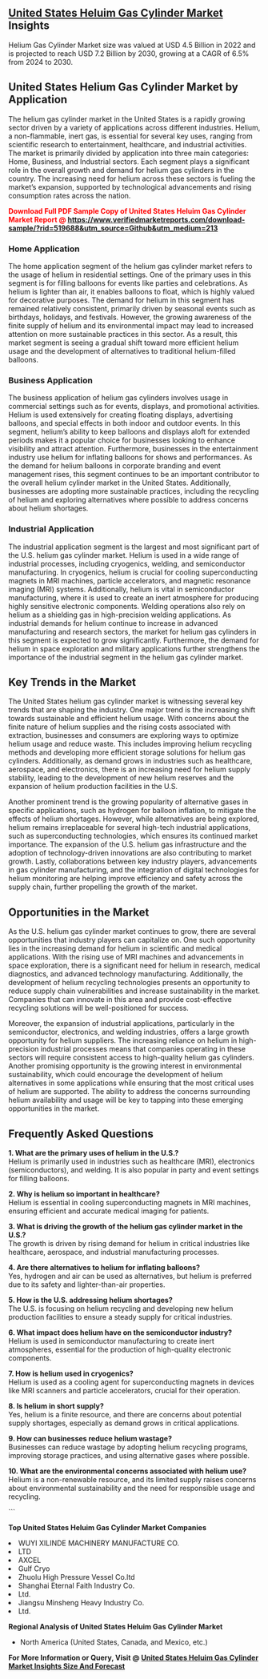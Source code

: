 <h2><a href="https://www.verifiedmarketreports.com/download-sample/?rid=519688&amp;utm_source=Github&amp;utm_medium=213" target="_blank">United States Heluim Gas Cylinder Market</a> Insights</h2><p>Helium Gas Cylinder Market size was valued at USD 4.5 Billion in 2022 and is projected to reach USD 7.2 Billion by 2030, growing at a CAGR of 6.5% from 2024 to 2030.</p><p><h2>United States Helium Gas Cylinder Market by Application</h2><p>The helium gas cylinder market in the United States is a rapidly growing sector driven by a variety of applications across different industries. Helium, a non-flammable, inert gas, is essential for several key uses, ranging from scientific research to entertainment, healthcare, and industrial activities. The market is primarily divided by application into three main categories: Home, Business, and Industrial sectors. Each segment plays a significant role in the overall growth and demand for helium gas cylinders in the country. The increasing need for helium across these sectors is fueling the market’s expansion, supported by technological advancements and rising consumption rates across the nation. <strong><p><span class=""><span style="color: #ff0000;"><strong>Download Full PDF Sample Copy of United States Heluim Gas Cylinder Market Report</strong> @ </span><a href="https://www.verifiedmarketreports.com/download-sample/?rid=519688&amp;utm_source=Github&amp;utm_medium=213" target="_blank">https://www.verifiedmarketreports.com/download-sample/?rid=519688&amp;utm_source=Github&amp;utm_medium=213</a></span></p></strong></p><h3>Home Application</h3><p>The home application segment of the helium gas cylinder market refers to the usage of helium in residential settings. One of the primary uses in this segment is for filling balloons for events like parties and celebrations. As helium is lighter than air, it enables balloons to float, which is highly valued for decorative purposes. The demand for helium in this segment has remained relatively consistent, primarily driven by seasonal events such as birthdays, holidays, and festivals. However, the growing awareness of the finite supply of helium and its environmental impact may lead to increased attention on more sustainable practices in this sector. As a result, this market segment is seeing a gradual shift toward more efficient helium usage and the development of alternatives to traditional helium-filled balloons.</p><h3>Business Application</h3><p>The business application of helium gas cylinders involves usage in commercial settings such as for events, displays, and promotional activities. Helium is used extensively for creating floating displays, advertising balloons, and special effects in both indoor and outdoor events. In this segment, helium’s ability to keep balloons and displays aloft for extended periods makes it a popular choice for businesses looking to enhance visibility and attract attention. Furthermore, businesses in the entertainment industry use helium for inflating balloons for shows and performances. As the demand for helium balloons in corporate branding and event management rises, this segment continues to be an important contributor to the overall helium cylinder market in the United States. Additionally, businesses are adopting more sustainable practices, including the recycling of helium and exploring alternatives where possible to address concerns about helium shortages.</p><h3>Industrial Application</h3><p>The industrial application segment is the largest and most significant part of the U.S. helium gas cylinder market. Helium is used in a wide range of industrial processes, including cryogenics, welding, and semiconductor manufacturing. In cryogenics, helium is crucial for cooling superconducting magnets in MRI machines, particle accelerators, and magnetic resonance imaging (MRI) systems. Additionally, helium is vital in semiconductor manufacturing, where it is used to create an inert atmosphere for producing highly sensitive electronic components. Welding operations also rely on helium as a shielding gas in high-precision welding applications. As industrial demands for helium continue to increase in advanced manufacturing and research sectors, the market for helium gas cylinders in this segment is expected to grow significantly. Furthermore, the demand for helium in space exploration and military applications further strengthens the importance of the industrial segment in the helium gas cylinder market.</p><h2>Key Trends in the Market</h2><p>The United States helium gas cylinder market is witnessing several key trends that are shaping the industry. One major trend is the increasing shift towards sustainable and efficient helium usage. With concerns about the finite nature of helium supplies and the rising costs associated with extraction, businesses and consumers are exploring ways to optimize helium usage and reduce waste. This includes improving helium recycling methods and developing more efficient storage solutions for helium gas cylinders. Additionally, as demand grows in industries such as healthcare, aerospace, and electronics, there is an increasing need for helium supply stability, leading to the development of new helium reserves and the expansion of helium production facilities in the U.S.</p><p>Another prominent trend is the growing popularity of alternative gases in specific applications, such as hydrogen for balloon inflation, to mitigate the effects of helium shortages. However, while alternatives are being explored, helium remains irreplaceable for several high-tech industrial applications, such as superconducting technologies, which ensures its continued market importance. The expansion of the U.S. helium gas infrastructure and the adoption of technology-driven innovations are also contributing to market growth. Lastly, collaborations between key industry players, advancements in gas cylinder manufacturing, and the integration of digital technologies for helium monitoring are helping improve efficiency and safety across the supply chain, further propelling the growth of the market.</p><h2>Opportunities in the Market</h2><p>As the U.S. helium gas cylinder market continues to grow, there are several opportunities that industry players can capitalize on. One such opportunity lies in the increasing demand for helium in scientific and medical applications. With the rising use of MRI machines and advancements in space exploration, there is a significant need for helium in research, medical diagnostics, and advanced technology manufacturing. Additionally, the development of helium recycling technologies presents an opportunity to reduce supply chain vulnerabilities and increase sustainability in the market. Companies that can innovate in this area and provide cost-effective recycling solutions will be well-positioned for success.</p><p>Moreover, the expansion of industrial applications, particularly in the semiconductor, electronics, and welding industries, offers a large growth opportunity for helium suppliers. The increasing reliance on helium in high-precision industrial processes means that companies operating in these sectors will require consistent access to high-quality helium gas cylinders. Another promising opportunity is the growing interest in environmental sustainability, which could encourage the development of helium alternatives in some applications while ensuring that the most critical uses of helium are supported. The ability to address the concerns surrounding helium availability and usage will be key to tapping into these emerging opportunities in the market.</p><h2>Frequently Asked Questions</h2><p><strong>1. What are the primary uses of helium in the U.S.?</strong><br>Helium is primarily used in industries such as healthcare (MRI), electronics (semiconductors), and welding. It is also popular in party and event settings for filling balloons.</p><p><strong>2. Why is helium so important in healthcare?</strong><br>Helium is essential in cooling superconducting magnets in MRI machines, ensuring efficient and accurate medical imaging for patients.</p><p><strong>3. What is driving the growth of the helium gas cylinder market in the U.S.?</strong><br>The growth is driven by rising demand for helium in critical industries like healthcare, aerospace, and industrial manufacturing processes.</p><p><strong>4. Are there alternatives to helium for inflating balloons?</strong><br>Yes, hydrogen and air can be used as alternatives, but helium is preferred due to its safety and lighter-than-air properties.</p><p><strong>5. How is the U.S. addressing helium shortages?</strong><br>The U.S. is focusing on helium recycling and developing new helium production facilities to ensure a steady supply for critical industries.</p><p><strong>6. What impact does helium have on the semiconductor industry?</strong><br>Helium is used in semiconductor manufacturing to create inert atmospheres, essential for the production of high-quality electronic components.</p><p><strong>7. How is helium used in cryogenics?</strong><br>Helium is used as a cooling agent for superconducting magnets in devices like MRI scanners and particle accelerators, crucial for their operation.</p><p><strong>8. Is helium in short supply?</strong><br>Yes, helium is a finite resource, and there are concerns about potential supply shortages, especially as demand grows in critical applications.</p><p><strong>9. How can businesses reduce helium wastage?</strong><br>Businesses can reduce wastage by adopting helium recycling programs, improving storage practices, and using alternative gases where possible.</p><p><strong>10. What are the environmental concerns associated with helium use?</strong><br>Helium is a non-renewable resource, and its limited supply raises concerns about environmental sustainability and the need for responsible usage and recycling.</p>```</p><p><strong>Top United States Heluim Gas Cylinder Market Companies</strong></p><div data-test-id=""><p><li>WUYI XILINDE MACHINERY MANUFACTURE CO.</li><li>LTD</li><li> AXCEL</li><li> Gulf Cryo</li><li> Zhuolu High Pressure Vessel Co.ltd</li><li> Shanghai Eternal Faith Industry Co.</li><li> Ltd.</li><li> Jiangsu Minsheng Heavy Industry Co.</li><li> Ltd.</li></p><div><strong>Regional Analysis of&nbsp;United States Heluim Gas Cylinder Market</strong></div><ul><li dir="ltr"><p dir="ltr">North America&nbsp;(United States, Canada, and Mexico, etc.)</p></li></ul><p><strong>For More Information or Query, Visit @&nbsp;</strong><strong><a href="https://www.verifiedmarketreports.com/product/heluim-gas-cylinder-market/?utm_source=Github&amp;utm_medium=213" target="_blank">United States Heluim Gas Cylinder Market Insights Size And Forecast</a></strong></p></div>
